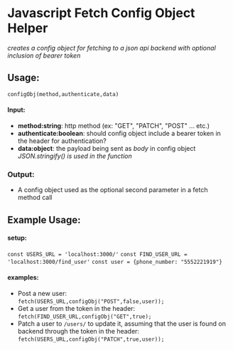 # Javascript Fetch Config Object Helper
*creates a config object for fetching to a json api backend with optional inclusion of bearer token*

## Usage:
`configObj(method,authenticate,data)`
#### Input:
- **method:string**: http method (ex: "GET", "PATCH", "POST" ... etc.)
- **authenticate:boolean**: should config object include a bearer token in the header for authentication?
- **data:object**: the payload being sent as *body* in config object *JSON.stringify() is used in the function*
### Output:
- A config object used as the optional second parameter in a fetch method call


## Example Usage:
#### setup:
`const USERS_URL = 'localhost:3000/'`
`const FIND_USER_URL = 'localhost:3000/find_user'`
`const user = {phone_number: "5552221919"}`
#### examples:
- Post a new user:<br/>
`fetch(USERS_URL,configObj("POST",false,user));`
- Get a user from the token in the header:<br/> 
`fetch(FIND_USER_URL,configObj("GET",true);`
- Patch a user to `/users/` to update it, assuming that the user is found on backend through the token in the header: <br/>
`fetch(USERS_URL,configObj("PATCH",true,user));`

